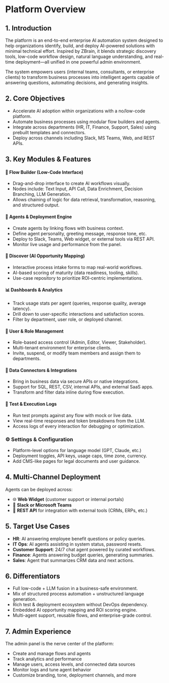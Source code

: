 # Platform Overview

## 1. Introduction
The platform is an end-to-end enterprise AI automation system designed to help organizations identify, build, and deploy AI-powered solutions with minimal technical effort. Inspired by ZBrain, it blends strategic discovery tools, low-code workflow design, natural language understanding, and real-time deployment—all unified in one powerful admin environment.

The system empowers users (internal teams, consultants, or enterprise clients) to transform business processes into intelligent agents capable of answering questions, automating decisions, and generating insights.

## 2. Core Objectives
- Accelerate AI adoption within organizations with a no/low-code platform.
- Automate business processes using modular flow builders and agents.
- Integrate across departments (HR, IT, Finance, Support, Sales) using prebuilt templates and connectors.
- Deploy across channels including Slack, MS Teams, Web, and REST APIs.

## 3. Key Modules & Features

#### 🧠 Flow Builder (Low-Code Interface)
- Drag-and-drop interface to create AI workflows visually.
- Nodes include: Text Input, API Call, Data Enrichment, Decision Branching, LLM Generation.
- Allows chaining of logic for data retrieval, transformation, reasoning, and structured output.

#### 👥 Agents & Deployment Engine
- Create agents by linking flows with business context.
- Define agent personality, greeting message, response tone, etc.
- Deploy to Slack, Teams, Web widget, or external tools via REST API.
- Monitor live usage and performance from the panel.

#### 🧭 Discover (AI Opportunity Mapping)
- Interactive process intake forms to map real-world workflows.
- AI-based scoring of maturity (data readiness, tooling, skills).
- Use-case repository to prioritize ROI-centric implementations.

#### 📊 Dashboards & Analytics
- Track usage stats per agent (queries, response quality, average latency).
- Drill down to user-specific interactions and satisfaction scores.
- Filter by department, user role, or deployed channel.

#### 🔐 User & Role Management
- Role-based access control (Admin, Editor, Viewer, Stakeholder).
- Multi-tenant environment for enterprise clients.
- Invite, suspend, or modify team members and assign them to departments.

#### 🧩 Data Connectors & Integrations
- Bring in business data via secure APIs or native integrations.
- Support for SQL, REST, CSV, internal APIs, and external SaaS apps.
- Transform and filter data inline during flow execution.

#### 📄 Test & Execution Logs
- Run test prompts against any flow with mock or live data.
- View real-time responses and token breakdowns from the LLM.
- Access logs of every interaction for debugging or optimization.

### ⚙️ Settings & Configuration
- Platform-level options for language model (GPT, Claude, etc.)
- Deployment toggles, API keys, usage caps, time zone, currency.
- Add CMS-like pages for legal documents and user guidance.

## 4. Multi-Channel Deployment
Agents can be deployed across:
- 🌐 **Web Widget** (customer support or internal portals)
- 💬 **Slack or Microsoft Teams**
- 🔁 **REST API** for integration with external tools (CRMs, ERPs, etc.)

## 5. Target Use Cases
- **HR**: AI answering employee benefit questions or policy queries.
- **IT Ops**: AI agents assisting in system status, password resets.
- **Customer Support**: 24/7 chat agent powered by curated workflows.
- **Finance**: Agents answering budget queries, generating summaries.
- **Sales**: Agent that summarizes CRM data and next actions.

## 6. Differentiators
- Full low-code + LLM fusion in a business-safe environment.
- Mix of structured process automation + unstructured language generation.
- Rich test & deployment ecosystem without DevOps dependency.
- Embedded AI opportunity mapping and ROI scoring engine.
- Multi-agent support, reusable flows, and enterprise-grade control.

## 7. Admin Experience
The admin panel is the nerve center of the platform:
- Create and manage flows and agents
- Track analytics and performance
- Manage users, access levels, and connected data sources
- Monitor logs and tune agent behavior
- Customize branding, tone, deployment channels, and more
